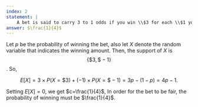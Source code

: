 ```yaml
---
index: 2
statement: |
    A bet is said to carry 3 to 1 odds if you win \\$3 for each \\$1 you bet. What must the probability of winning be for this to be a fair bet?
answer: $\frac{1}{4}$
---
```

Let $p$ be the probability of winning the bet, also let $X$ denote the random variable that indicates the winning amount. Then, the support of $X$ is $$\{\$3,\$-1\}$$. So,

$$E[X]=3\times P(X=\$3)+(-1)\times P(X=\$-1)=3p-(1-p)=4p-1.$$

Setting $E[X]=0$, we get $c=\frac{1}{4}$, In order for the bet to be fair, the probability of winning must  be $\frac{1}{4}$.


